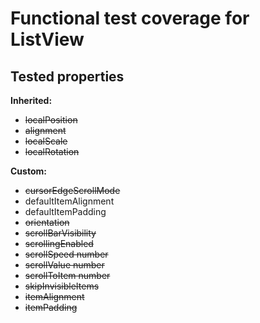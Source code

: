 # Functional test coverage for ListView
## Tested properties

**Inherited:**
- ~~localPosition~~
- ~~alignment~~
- ~~localScale~~
- ~~localRotation~~

**Custom:**
- ~~cursorEdgeScrollMode~~
- defaultItemAlignment
- defaultItemPadding
- ~~orientation~~
- ~~scrollBarVisibility~~
- ~~scrollingEnabled~~
- ~~scrollSpeed	number~~
- ~~scrollValue	number~~
- ~~scrollToItem	number~~
- ~~skipInvisibleItems~~
- ~~itemAlignment~~
- ~~itemPadding~~
